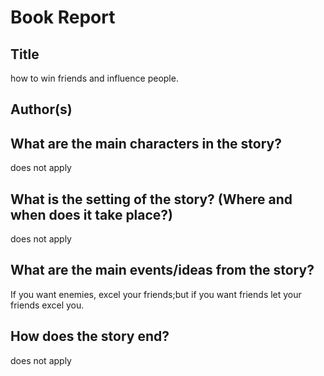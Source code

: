 # Book Report

## Title

how to win friends and influence people.

## Author(s)



## What are the main characters in the story?
does not apply

## What is the setting of the story? (Where and when does it take place?)
does not apply

## What are the main events/ideas from the story?
If you want enemies, excel your friends;but if you want friends let your friends excel you.

## How does the story end?
does not apply
